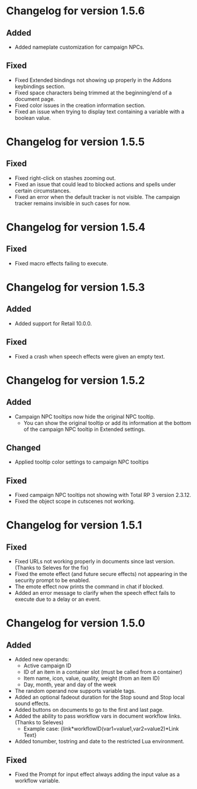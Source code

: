# Changelog for version 1.5.6

## Added

- Added nameplate customization for campaign NPCs.

## Fixed

- Fixed Extended bindings not showing up properly in the Addons keybindings section.
- Fixed space characters being trimmed at the beginning/end of a document page.
- Fixed color issues in the creation information section.
- Fixed an issue when trying to display text containing a variable with a boolean value.

# Changelog for version 1.5.5

## Fixed

- Fixed right-click on stashes zooming out.
- Fixed an issue that could lead to blocked actions and spells under certain circumstances.
- Fixed an error when the default tracker is not visible. The campaign tracker remains invisible in such cases for now.

# Changelog for version 1.5.4

## Fixed

- Fixed macro effects failing to execute.

# Changelog for version 1.5.3

## Added

- Added support for Retail 10.0.0.

## Fixed

- Fixed a crash when speech effects were given an empty text.

# Changelog for version 1.5.2

## Added

- Campaign NPC tooltips now hide the original NPC tooltip.
  - You can show the original tooltip or add its information at the bottom of the campaign NPC tooltip in Extended settings.

## Changed

- Applied tooltip color settings to campaign NPC tooltips

## Fixed

- Fixed campaign NPC tooltips not showing with Total RP 3 version 2.3.12.
- Fixed the object scope in cutscenes not working.

# Changelog for version 1.5.1

## Fixed

- Fixed URLs not working properly in documents since last version. (Thanks to Seleves for the fix)
- Fixed the emote effect (and future secure effects) not appearing in the security prompt to be enabled.
- The emote effect now prints the command in chat if blocked.
- Added an error message to clarify when the speech effect fails to execute due to a delay or an event.

# Changelog for version 1.5.0

## Added

- Added new operands:
  - Active campaign ID
  - ID of an item in a container slot (must be called from a container)
  - Item name, icon, value, quality, weight (from an item ID)
  - Day, month, year and day of the week
- The random operand now supports variable tags.
- Added an optional fadeout duration for the Stop sound and Stop local sound effects.
- Added buttons on documents to go to the first and last page.
- Added the ability to pass workflow vars in document workflow links. (Thanks to Seleves)
    - Example case: {link\*workflowID(var1=value1,var2=value2)\*Link Text}
- Added tonumber, tostring and date to the restricted Lua environment.

## Fixed

- Fixed the Prompt for input effect always adding the input value as a workflow variable.
